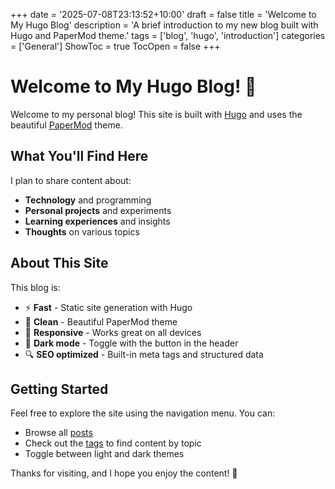 +++
date = '2025-07-08T23:13:52+10:00'
draft = false
title = 'Welcome to My Hugo Blog'
description = 'A brief introduction to my new blog built with Hugo and PaperMod theme.'
tags = ['blog', 'hugo', 'introduction']
categories = ['General']
ShowToc = true
TocOpen = false
+++

# Welcome to My Hugo Blog! 👋

Welcome to my personal blog! This site is built with [Hugo](https://gohugo.io/) and uses the beautiful [PaperMod](https://github.com/adityatelange/hugo-PaperMod) theme.

## What You'll Find Here

I plan to share content about:

- **Technology** and programming
- **Personal projects** and experiments
- **Learning experiences** and insights
- **Thoughts** on various topics

## About This Site

This blog is:

- ⚡ **Fast** - Static site generation with Hugo
- 🎨 **Clean** - Beautiful PaperMod theme
- 📱 **Responsive** - Works great on all devices
- 🌙 **Dark mode** - Toggle with the button in the header
- 🔍 **SEO optimized** - Built-in meta tags and structured data

## Getting Started

Feel free to explore the site using the navigation menu. You can:

- Browse all [posts](/posts/)
- Check out the [tags](/tags/) to find content by topic
- Toggle between light and dark themes

Thanks for visiting, and I hope you enjoy the content! 🚀